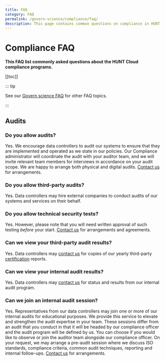 ```yaml
---
title: FAQ
category: FAQ
permalink: /govern-science/compliance/faq/
description: This page contains common questions on compliance in HUNT Cloud.
---
```


# Compliance FAQ

**This FAQ list commonly asked questions about the HUNT Cloud compliance programs.**

[[toc]]

::: tip 

See our [Govern science FAQ](/administer-science/faq/) for other FAQ topics.

:::


## Audits

### Do you allow audits?

Yes. We encourage data controllers to audit our systems to ensure that they are implemented and operated as we state in our policies. Our Compliance administrator will coordinate the audit with your auditor team, and we will invite relevant team members for interviews in accordance on your audit scope. We are happy to arrange both physical and digital audits. [Contact us](/contact) for arrangements. 

### Do you allow third-party audits? 

Yes. Data controllers may hire external companies to conduct audits of our systems and services on their behalf. 

### Do you allow technical security tests? 

Yes. However, please note that you will need written approval of such testing *before* your start. [Contact us](/contact) for arrangements and agreements.

### Can we view your third-party audit results? 

Yes. Data controllers may [contact us](/contact) for copies of our yearly third-party [certification](/certificates) reports. 

### Can we view your internal audit results? 

Yes. Data controllers may [contact us](/contact) for status and results from our internal audit program. 

### Can we join an internal audit session? 

Yes. Representatives from our data controllers may join one or more of our internal audits for educational purposes. We provide this service to elevate and strengthen the audit expertise in your team. These sessions differ from an audit that you conduct in that it will be headed by our compliance officer and the audit program will be defined by us. You can choose if you would like to observe or join the auditor team alongside our compliance officer. On your request, we may arrange a pre-audit session where we discuss ISO standards, compliance criteria, common audit techniques, reporting and internal follow-ups. [Contact us](/contact) for arrangements.



